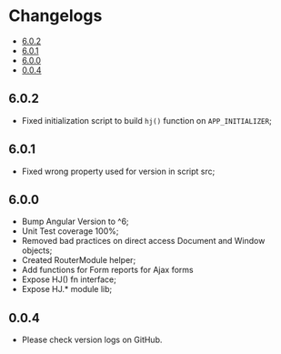 # Changelogs

* [6.0.2](#6.0.2)
* [6.0.1](#6.0.1)
* [6.0.0](#6.0.0)
* [0.0.4](#0.0.4)

## 6.0.2

* Fixed initialization script to build `hj()` function on `APP_INITIALIZER`;

## 6.0.1

* Fixed wrong property used for version in script src;

## 6.0.0

* Bump Angular Version to ^6;
* Unit Test coverage 100%;
* Removed bad practices on direct access Document and Window objects;
* Created RouterModule helper;
* Add functions for Form reports for Ajax forms
* Expose HJ() fn interface;
* Expose HJ.* module lib;

## 0.0.4

* Please check version logs on GitHub.